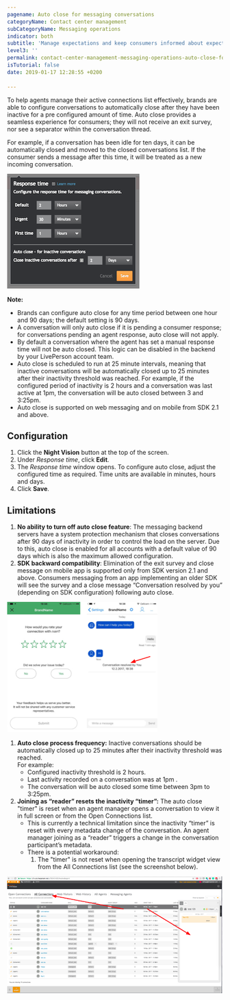 ```yaml
---
pagename: Auto close for messaging conversations
categoryName: Contact center management
subCategoryName: Messaging operations
indicator: both
subtitle: 'Manage expectations and keep consumers informed about expected wait times '
level3: ''
permalink: contact-center-management-messaging-operations-auto-close-for-messaging-conversations.html
isTutorial: false
date: 2019-01-17 12:28:55 +0200

---
```

To help agents manage their active connections list effectively, brands are able to configure conversations to automatically close after they have been inactive for a pre configured amount of time. Auto close provides a seamless experience for consumers; they will not receive an exit survey, nor see a separator within the conversation thread.

For example, if a conversation has been idle for ten days, it can be automatically closed and moved to the closed conversations list. If the consumer sends a message after this time, it will be treated as a new incoming conversation.

![](/img/auto-close-1.png)

**Note:**

* Brands can configure auto close for any time period between one hour and 90 days; the default setting is 90 days.
* A conversation will only auto close if it is pending a consumer response; for conversations pending an agent response, auto close will not apply.
* By default a conversation where the agent has set a manual response time will not be auto closed. This logic can be disabled in the backend by your LivePerson account team.
* Auto close is scheduled to run at 25 minute intervals, meaning that inactive conversations will be automatically closed up to 25 minutes after their inactivity threshold was reached. For example, if the configured period of inactivity is 2 hours and a conversation was last active at 1pm, the conversation will be auto closed between 3 and 3:25pm.
* Auto close is supported on web messaging and on mobile from SDK 2.1 and above.

## **Configuration**

1. Click the **Night Vision** button at the top of the screen.
2. Under _Response time_, click **Edit**.
3. The _Response time_ window opens. To configure auto close, adjust the configured time as required. Time units are available in minutes, hours and days.
4. Click **Save**.

## **Limitations**

1. **No ability to turn off auto close feature**: The messaging backend servers have a system protection mechanism that closes conversations after 90 days of inactivity in order to control the load on the server. Due to this, auto close is enabled for all accounts with a default value of 90 days which is also the maximum allowed configuration.
2. **SDK backward compatibility**: Elimination of the exit survey and close message on mobile app is supported only from SDK version 2.1 and above. Consumers messaging from an app implementing an older SDK will see the survey and a close message “Conversation resolved by you” (depending on SDK configuration) following auto close.

![](/img/auto-close-2-1.png)

1. **Auto close process frequency:** Inactive conversations should be automatically closed up to 25 minutes after their inactivity threshold was reached.  
   For example:
   * Configured inactivity threshold is 2 hours.
   * Last activity recorded on a conversation was at 1pm .
   * The conversation will be auto closed some time between 3pm to 3:25pm.
2. **Joining as “reader” resets the inactivity “timer”:** The auto close "timer" is reset when an agent manager opens a conversation to view it in full screen or from the Open Connections list.
   * This is currently a technical limitation since the inactivity “timer” is reset with every metadata change of the conversation. An agent manager joining as a “reader” triggers a change in the conversation participant’s metadata.
   * There is a potential workaround:
     1. The "timer" is not reset when opening the transcript widget view from the All Connections list (see the screenshot below).

![](/img/auto-close-3.png)